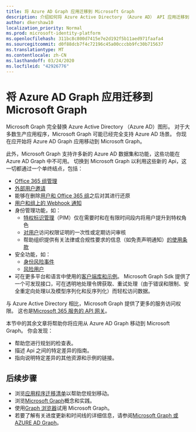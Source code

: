 ```yaml
---
title: 将 Azure AD Graph 应用迁移到 Microsoft Graph
description: 介绍如何将 Azure Active Directory （Azure AD） API 应用迁移到 Microsoft Graph API。
author: dkershaw10
localization_priority: Normal
ms.prod: microsoft-identity-platform
ms.openlocfilehash: 311bc8c800d7415e7e2d192f5b11aed971faafa4
ms.sourcegitcommit: d0f88dcb7f4c72196c45a00cccbb9fc30b715637
ms.translationtype: MT
ms.contentlocale: zh-CN
ms.lasthandoff: 03/24/2020
ms.locfileid: "42926776"
---
```

# <a name="migrate-azure-ad-graph-apps-to-microsoft-graph"></a>将 Azure AD Graph 应用迁移到 Microsoft Graph

Microsoft Graph 完全替换 Azure Active Directory （Azure AD）图形。 对于大多数生产应用程序，Microsoft Graph 可能已经完全支持 Azure AD 场景。 你现在应开始将 Azure AD Graph 应用移动到 Microsoft Graph。

此外，Microsoft Graph 支持许多新的 Azure AD 数据集和功能，这些功能在 Azure AD Graph 中不可用。 切换到 Microsoft Graph 以利用这些新的 Api，这一切都通过一个单终结点，包括：

- [Office 365 组管理](/graph/office365-groups-concept-overview)
- [外部用户邀请](/graph/api/resources/invitation?view=graph-rest-1.0)
- 能够在删除[用户和 Office 365 组](/graph/api/resources/directory?view=graph-rest-1.0)之后对其进行还原
- [用户和组上的 Webhook 通知](/graph/webhooks?toc=./ref/toc.json&view=graph-rest-1.0)
- 身份管理功能，如：
  - [特权标识管理](/graph/api/resources/privilegedidentitymanagement-root?view=graph-rest-beta)（PIM）仅在需要时和在有限时间段内将用户提升到特权角色
  - [对用户](/graph/api/resources/accessreviews-root?view=graph-rest-beta)访问权限证明的一次性或定期访问审核
  - 帮助组织提供有关法律或合规性要求的信息（如免责声明通知）[的使用条款](/graph/api/resources/accessreviews-root?view=graph-rest-beta)
- 安全功能，如：
  - [身份风险事件](/graph/api/resources/identityriskevent?view=graph-rest-beta)
  - [风险用户](/graph/api/resources/riskyuser?view=graph-rest-beta)
- 可在更多平台和语言中使用的[客户端库和示例](/graph/)。 Microsoft Graph Sdk 提供了一个可发现接口，可在透明地处理令牌获取、重试处理（由于错误和限制、安全重定向处理以及模型序列化和反序列化）而轻松访问数据。

与 Azure Active Directory 相比，Microsoft Graph 提供了更多的服务访问权限。 这也是[Microsoft 365 服务的 API 网关](/graph/)。

本节中的其余文章将帮助你将应用从 Azure AD Graph 移动到 Microsoft Graph。 你会发现：

- 帮助您进行规划的检查表。
- 描述 Api 之间的特定差异的指南。
- 指向说明特定差异的其他资源和示例的链接。

## <a name="next-steps"></a>后续步骤

- 浏览[应用程序迁移清单](migrate-azure-ad-graph-planning-checklist.md)以帮助您规划移动。
- 浏览[Microsoft Graph](/graph/overview)概念和实践。
- 使用[Graph 浏览器](https://aka.ms/ge)试用 Microsoft Graph。
- 若要了解有关进度更新和时间线的详细信息，请参阅[Microsoft Graph 或 AZURE AD Graph](https://developer.microsoft.com/graph/blogs/microsoft-graph-or-azure-ad-graph/)。

